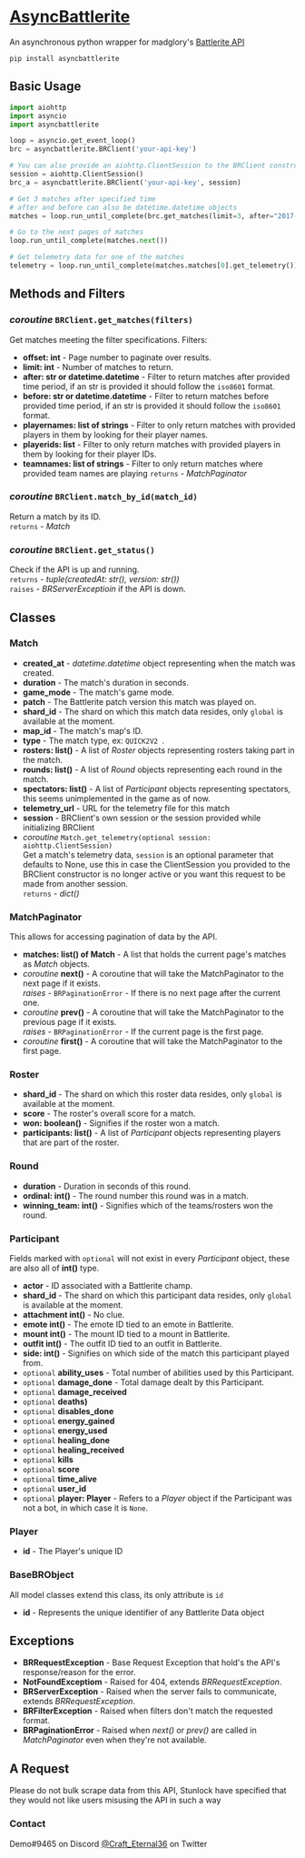 # <a href="https://pypi.python.org/pypi/asyncbattlerite">AsyncBattlerite</a>

An asynchronous python wrapper for madglory's [Battlerite API](http://battlerite-docs.readthedocs.io/en/master/introduction.html)

```
pip install asyncbattlerite
```

## Basic Usage

```py
import aiohttp
import asyncio
import asyncbattlerite

loop = asyncio.get_event_loop()
brc = asyncbattlerite.BRClient('your-api-key')

# You can also provide an aiohttp.ClientSession to the BRClient constructor
session = aiohttp.ClientSession()
brc_a = asyncbattlerite.BRClient('your-api-key', session)

# Get 3 matches after specified time
# after and before can also be datetime.datetime objects
matches = loop.run_until_complete(brc.get_matches(limit=3, after="2017-11-22T20:34:58Z"))

# Go to the next pages of matches
loop.run_until_complete(matches.next())

# Get telemetry data for one of the matches
telemetry = loop.run_until_complete(matches.matches[0].get_telemetry())
```
## Methods and Filters
### *coroutine* `BRClient.get_matches(filters)`
Get matches meeting the filter specifications.
Filters:
* **offset: int** - Page number to paginate over results.
* **limit: int** - Number of matches to return.
* **after: str or datetime.datetime** - Filter to return matches after provided time period, if an str is provided it should follow the `iso8601` format.
* **before: str or datetime.datetime** - Filter to return matches before provided time period, if an str is provided it should follow the `iso8601` format.
* **playernames: list of strings** - Filter to only return matches with provided players in them by looking for their player names.
* **playerids: list** - Filter to only return matches with provided players in them by looking for their player IDs.
* **teamnames: list of strings** - Filter to only return matches where provided team names are playing
`returns` - *MatchPaginator*

### *coroutine* `BRClient.match_by_id(match_id)`
Return a match by its ID.<br />
`returns` - *Match*

### *coroutine* `BRClient.get_status()`
Check if the API is up and running.<br />
`returns` - *tuple(createdAt: str(), version: str())*<br />
`raises` - *BRServerExceptioin* if the API is down.

## Classes
### Match
* **created_at** - *datetime.datetime* object representing when the match was created.
* **duration** - The match's duration in seconds.
* **game_mode** - The match's game mode.
* **patch** - The Battlerite patch version this match was played on.
* **shard_id** - The shard on which this match data resides, only `global` is available at the moment.
* **map_id** - The match's map's ID.
* **type** - The match type, ex: `QUICK2V2 `.
* **rosters: list()** - A list of *Roster* objects representing rosters taking part in the match.
* **rounds: list()** - A list of *Round* objects representing each round in the match.
* **spectators: list()** - A list of *Participant* objects representing spectators, this seems unimplemented in the game as of now.
* **telemetry_url** - URL for the telemetry file for this match
* **session** - BRClient's own session or the session provided while initializing BRClient
* *coroutine* `Match.get_telemetry(optional session: aiohttp.ClientSession)`<br />
Get a match's telemetry data, `session` is an optional parameter that defaults to None, use this in case the ClientSession
you provided to the BRClient constructor is no longer active or you want this request to be made from another session.<br />
`returns` - *dict()*

### MatchPaginator
This allows for accessing pagination of data by the API.
* **matches: list() of Match** - A list that holds the current page's matches as *Match* objects.
* *coroutine* **next()** - A coroutine that will take the MatchPaginator to the next page if it exists.<br />
*raises* - `BRPaginationError` - If there is no next page after the current one.
* *coroutine* **prev()** - A coroutine that will take the MatchPaginator to the previous page if it exists.<br />
*raises* - `BRPaginationError` - If the current page is the first page.
* *coroutine* **first()** - A coroutine that will take the MatchPaginator to the first page.

### Roster
* **shard_id** - The shard on which this roster data resides, only `global` is available at the moment.
* **score** - The roster's overall score for a match.
* **won: boolean()** - Signifies if the roster won a match.
* **participants: list()** - A list of *Participant* objects representing players that are part of the roster.

### Round
* **duration** - Duration in seconds of this round.
* **ordinal: int()** - The round number this round was in a match.
* **winning_team: int()** - Signifies which of the teams/rosters won the round.

### Participant
Fields marked with `optional` will not exist in every *Participant* object, these are also all of **int()** type.
* **actor** - ID associated with a Battlerite champ.
* **shard_id** - The shard on which this participant data resides, only `global` is available at the moment.
* **attachment int()** - No clue.
* **emote int()** - The emote ID tied to an emote in Battlerite.
* **mount int()** - The mount ID tied to a mount in Battlerite.
* **outfit int()** - The outfit ID tied to an outfit in Battlerite.
* **side: int()** - Signifies on which side of the match this participant played from.
* `optional` **ability_uses** - Total number of abilities used by this Participant.
* `optional` **damage_done** - Total damage dealt by this Participant.
* `optional` **damage_received**
* `optional` **deaths)**
* `optional` **disables_done**
* `optional` **energy_gained**
* `optional` **energy_used**
* `optional` **healing_done**
* `optional` **healing_received**
* `optional` **kills**
* `optional` **score**
* `optional` **time_alive**
* `optional` **user_id**
* `optional` **player: Player** - Refers to a *Player* object if the Participant was not a bot, in which case it is `None`.

### Player
* **id** - The Player's unique ID

### BaseBRObject
All model classes extend this class, its only attribute is `id`
* **id** - Represents the unique identifier of any Battlerite Data object

## Exceptions
* **BRRequestException** - Base Request Exception that hold's the API's response/reason for the error.
* **NotFoundExceptiom** - Raised for 404, extends *BRRequestException*.
* **BRServerException** - Raised when the server fails to communicate, extends *BRRequestException*.
* **BRFilterException** - Raised when filters don't match the requested format.
* **BRPaginationError** - Raised when *next()* or *prev()* are called in *MatchPaginator* even when they're not available.

## A Request
Please do not bulk scrape data from this API, Stunlock have specified that they would not like users misusing the API
in such a way

### Contact
Demo#9465 on Discord
[@Craft_Eternal36](https://twitter.com/Craft_Eternal36) on Twitter
